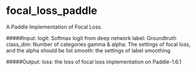 # focal_loss_paddle
A Paddle Implementation of Focal Loss.

#####Input: 
    logit: Softmax logit from deep network
    label: Groundtruth
    class_dim: Number of categories
    gamma & alpha: The settings of focal loss, and the alpha should be list
    smooth: the settings of label smoothing
    
#####Output: 
    loss: the loss of focal loss implementation on Paddle-1.6.1